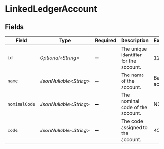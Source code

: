 # LinkedLedgerAccount


## Fields

| Field                                  | Type                                   | Required                               | Description                            | Example                                |
| -------------------------------------- | -------------------------------------- | -------------------------------------- | -------------------------------------- | -------------------------------------- |
| `id`                                   | *Optional\<String>*                    | :heavy_minus_sign:                     | The unique identifier for the account. | 123456                                 |
| `name`                                 | *JsonNullable\<String>*                | :heavy_minus_sign:                     | The name of the account.               | Bank account                           |
| `nominalCode`                          | *JsonNullable\<String>*                | :heavy_minus_sign:                     | The nominal code of the account.       | N091                                   |
| `code`                                 | *JsonNullable\<String>*                | :heavy_minus_sign:                     | The code assigned to the account.      | 453                                    |